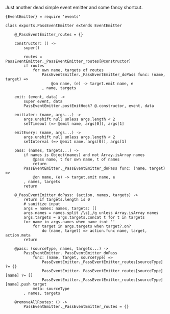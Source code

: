 Just another dead simple event emitter and some fancy shortcut.

	{EventEmitter} = require 'events'

	class exports.PassEventEmitter extends EventEmitter

		@_PassEventEmitter_routes = {}

		constructor: () ->
			super()

			routes = PassEventEmitter._PassEventEmitter_routes[@constructor]
			if routes
				for own name, targets of routes
					PassEventEmitter._PassEventEmitter_doPass func: (name, target) =>
						@on name, (e) -> target.emit name, e
					, name, targets

		emit: (event, data) ->
			super event, data
			PassEventEmitter.postEmitHook? @.constructor, event, data

		emitLater: (name, args...) ->
			args.unshift null unless args.length < 2
			setTimeout (=> @emit name, args[0]), args[1]

		emitEvery: (name, args...) ->
			args.unshift null unless args.length < 2
			setInterval (=> @emit name, args[0]), args[1]

		pass: (names, targets...) ->
			if names is Object(names) and not Array.isArray names
				@pass name, t for own name, t of names
				return
			PassEventEmitter._PassEventEmitter_doPass func: (name, target) =>
				@on name, (e) -> target.emit name, e
			, names, targets
			return

		@_PassEventEmitter_doPass: (action, names, targets) ->
			return if targets.length is 0
			# sanitize input
			args = names: names, targets: []
			args.names = names.split /\s|,/g unless Array.isArray names
			args.targets = args.targets.concat t for t in targets
			for name in args.names when name isnt ''
				for target in args.targets when target?.on?
					do (name, target) => action.func name, target, action.meta
			return

		@pass: (sourceType, names, targets...) ->
			PassEventEmitter._PassEventEmitter_doPass
				func: (name, target, sourceType) =>
					PassEventEmitter._PassEventEmitter_routes[sourceType] ?= {}
					PassEventEmitter._PassEventEmitter_routes[sourceType][name] ?= []
					PassEventEmitter._PassEventEmitter_routes[sourceType][name].push target
				meta: sourceType
			, names, targets

		@removeAllRoutes: () ->
			PassEventEmitter._PassEventEmitter_routes = {}
